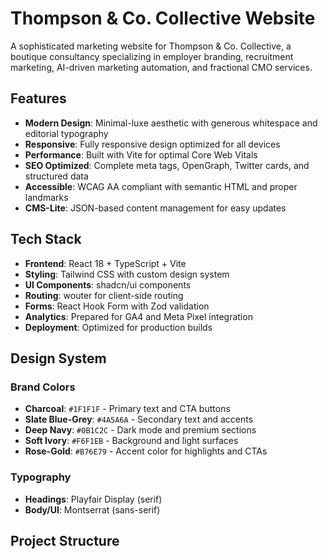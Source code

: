 # Thompson & Co. Collective Website

A sophisticated marketing website for Thompson & Co. Collective, a boutique consultancy specializing in employer branding, recruitment marketing, AI-driven marketing automation, and fractional CMO services.

## Features

- **Modern Design**: Minimal-luxe aesthetic with generous whitespace and editorial typography
- **Responsive**: Fully responsive design optimized for all devices
- **Performance**: Built with Vite for optimal Core Web Vitals
- **SEO Optimized**: Complete meta tags, OpenGraph, Twitter cards, and structured data
- **Accessible**: WCAG AA compliant with semantic HTML and proper landmarks
- **CMS-Lite**: JSON-based content management for easy updates

## Tech Stack

- **Frontend**: React 18 + TypeScript + Vite
- **Styling**: Tailwind CSS with custom design system
- **UI Components**: shadcn/ui components
- **Routing**: wouter for client-side routing
- **Forms**: React Hook Form with Zod validation
- **Analytics**: Prepared for GA4 and Meta Pixel integration
- **Deployment**: Optimized for production builds

## Design System

### Brand Colors
- **Charcoal**: `#1F1F1F` - Primary text and CTA buttons
- **Slate Blue-Grey**: `#4A5A6A` - Secondary text and accents
- **Deep Navy**: `#0B1C2C` - Dark mode and premium sections
- **Soft Ivory**: `#F6F1EB` - Background and light surfaces
- **Rose-Gold**: `#B76E79` - Accent color for highlights and CTAs

### Typography
- **Headings**: Playfair Display (serif)
- **Body/UI**: Montserrat (sans-serif)

## Project Structure

